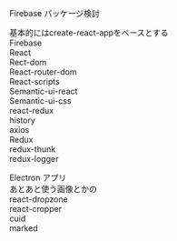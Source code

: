 Firebase パッケージ検討

基本的にはcreate-react-appをベースとする  
Firebase  
React  
Rect-dom  
React-router-dom  
React-scripts  
Semantic-ui-react  
Semantic-ui-css  
react-redux  
history  
axios  
Redux  
redux-thunk  
redux-logger  


Electron アプリ  
あとあと使う画像とかの  
react-dropzone   
react-cropper  
cuid  
marked  